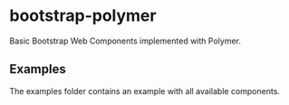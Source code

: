 # bootstrap-polymer

Basic Bootstrap Web Components implemented with Polymer.

## Examples

The examples folder contains an example with all available components.
